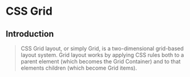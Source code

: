 # CSS Grid


## Introduction
> CSS Grid layout, or simply Grid, is a two-dimensional grid-based layout system. Grid layout works by applying CSS rules both to a parent element (which becomes the Grid Container) and to that elements children (which become Grid items).
